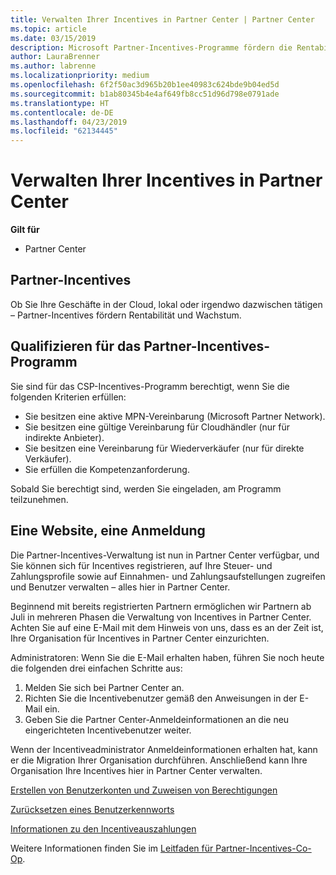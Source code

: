 ```yaml
---
title: Verwalten Ihrer Incentives in Partner Center | Partner Center
ms.topic: article
ms.date: 03/15/2019
description: Microsoft Partner-Incentives-Programme fördern die Rentabilität und das Wachstum von Partnern.
author: LauraBrenner
ms.author: labrenne
ms.localizationpriority: medium
ms.openlocfilehash: 6f2f50ac3d965b20b1ee40983c624bde9b04ed5d
ms.sourcegitcommit: b1ab80345b4e4af649fb8cc51d96d798e0791ade
ms.translationtype: HT
ms.contentlocale: de-DE
ms.lasthandoff: 04/23/2019
ms.locfileid: "62134445"
---
```

# <a name="manage-your-incentives-in-partner-center"></a>Verwalten Ihrer Incentives in Partner Center 

**Gilt für**

-  Partner Center

## <a name="partner-incentives"></a>Partner-Incentives 

Ob Sie Ihre Geschäfte in der Cloud, lokal oder irgendwo dazwischen tätigen – Partner-Incentives fördern Rentabilität und Wachstum.

## <a name="qualify-for-the-partner-incentives-program"></a>Qualifizieren für das Partner-Incentives-Programm

Sie sind für das CSP-Incentives-Programm berechtigt, wenn Sie die folgenden Kriterien erfüllen:

-   Sie besitzen eine aktive MPN-Vereinbarung (Microsoft Partner Network). 
-   Sie besitzen eine gültige Vereinbarung für Cloudhändler (nur für indirekte Anbieter).
-   Sie besitzen eine Vereinbarung für Wiederverkäufer (nur für direkte Verkäufer).
-   Sie erfüllen die Kompetenzanforderung.

Sobald Sie berechtigt sind, werden Sie eingeladen, am Programm teilzunehmen.

## <a name="one-site-one-sign-in"></a>Eine Website, eine Anmeldung

Die Partner-Incentives-Verwaltung ist nun in Partner Center verfügbar, und Sie können sich für Incentives registrieren, auf Ihre Steuer- und Zahlungsprofile sowie auf Einnahmen- und Zahlungsaufstellungen zugreifen und Benutzer verwalten – alles hier in Partner Center. 

Beginnend mit bereits registrierten Partnern ermöglichen wir Partnern ab Juli in mehreren Phasen die Verwaltung von Incentives in Partner Center. Achten Sie auf eine E-Mail mit dem Hinweis von uns, dass es an der Zeit ist, Ihre Organisation für Incentives in Partner Center einzurichten. 

Administratoren: Wenn Sie die E-Mail erhalten haben, führen Sie noch heute die folgenden drei einfachen Schritte aus:

1.  Melden Sie sich bei Partner Center an. 
2.  Richten Sie die Incentivebenutzer gemäß den Anweisungen in der E-Mail ein. 
3.  Geben Sie die Partner Center-Anmeldeinformationen an die neu eingerichteten Incentivebenutzer weiter.

Wenn der Incentiveadministrator Anmeldeinformationen erhalten hat, kann er die Migration Ihrer Organisation durchführen. Anschließend kann Ihre Organisation Ihre Incentives hier in Partner Center verwalten.


[Erstellen von Benutzerkonten und Zuweisen von Berechtigungen](create-user-accounts-and-set-permissions.md)

[Zurücksetzen eines Benutzerkennworts](reset-a-user-password.md)

[Informationen zu den Incentiveauszahlungen](understand-incentive-payouts.md)

Weitere Informationen finden Sie im [Leitfaden für Partner-Incentives-Co-Op](https://assets.microsoft.com/coop-guidebook.pdf).
